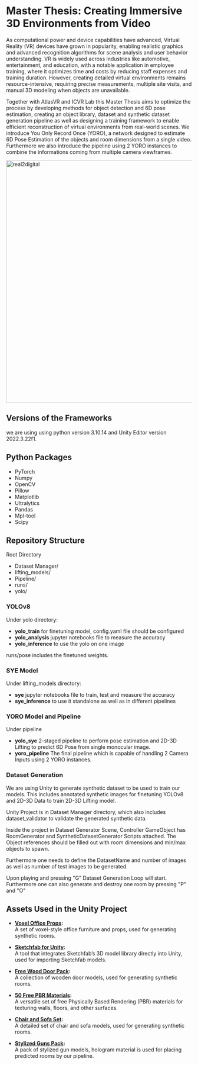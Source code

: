 # Master Thesis: Creating Immersive 3D Environments from Video

As computational power and device capabilities have advanced, Virtual Reality (VR) devices have grown in popularity, enabling realistic graphics and advanced recognition algorithms for scene analysis and user behavior understanding. VR is widely used across industries like automotive, entertainment, and education, with a notable application in employee training, where it optimizes time and costs by reducing staff expenses and training duration. However, creating detailed virtual environments remains resource-intensive, requiring precise measurements, multiple site visits, and manual 3D modeling when objects are unavailable. 

Together with AtlasVR and ICVR Lab this Master Thesis aims to optimize the process by developing methods for object detection and 6D pose estimation, creating an object library, dataset and synthetic dataset generation pipeline as well as designing a training framework to enable efficient reconstruction of virtual environments from real-world scenes. We introduce You Only Record Once (YORO), a network designed to estimate 6D Pose Estimation of the objects and room dimensions from a single video. Furthermore we also introduce the pipeline using 2 YORO instances to combine the informations coming from multiple camera viewframes.

<img width="655" alt="real2digital" src="https://github.com/user-attachments/assets/8694d940-5474-48d8-9d46-af30c233e12d" />

## Versions of the Frameworks
we are using using python version 3.10.14 and Unity Editor version 2022.3.22f1.

## Python Packages
- PyTorch
- Numpy
- OpenCV
- Pillow
- Matplotlib
- Ultralytics
- Pandas
- Mpl-tool
- Scipy

## Repository Structure
Root Directory
- Dataset Manager/
- lifting_models/
- Pipeline/
- runs/
- yolo/

### YOLOv8
Under yolo directory:
- **yolo_train** for finetuning model, config.yaml file should be configured
- **yolo_analysis** jupyter notebooks file to measure the accuracy
- **yolo_inference** to use the yolo on one image
  
runs/pose includes the finetuned weights.

### SYE Model
Under lifting_models directory:
- **sye** jupyter notebooks file to train, test and measure the accuracy
- **sye_inference** to use it standalone as well as in different pipelines

### YORO Model and Pipeline
Under pipeline
- **yolo_sye** 2-staged pipeline to perform pose estimation and 2D-3D Lifting to predict 6D Pose from single monocular image.
- **yoro_pipeline** The final pipeline which is capable of handling 2 Camera Inputs using 2 YORO instances.
  
### Dataset Generation
We are using Unity to generate synthetic dataset to be used to train our models. This includes annotated synthetic images for finetuning YOLOv8 and 2D-3D Data to train 2D-3D Lifting model.

Unity Project is in Dataset Manager directory, which also includes dataset_validator to validate the generated synthetic data.

Inside the project in Dataset Generator Scene, Controller GameObject has RoomGenerator and SyntheticDatasetGenerator Scripts attached. The Object references should be filled out with room dimensions and min/max objects to spawn.

Furthermore one needs to define the DatasetName and number of images as well as number of test images to be generated.

Upon playing and pressing "G" Dataset Generation Loop will start. Furthermore one can also generate and destroy one room by pressing "P" and "O" 

## Assets Used in the Unity Project

- **[Voxel Office Props](https://assetstore.unity.com/packages/3d/props/voxel-office-props-127772):**  
  A set of voxel-style office furniture and props, used for generating synthetic rooms.

- **[Sketchfab for Unity](https://assetstore.unity.com/packages/tools/input-management/sketchfab-for-unity-14302):**  
  A tool that integrates Sketchfab’s 3D model library directly into Unity, used for importing Sketchfab models.

- **[Free Wood Door Pack](https://assetstore.unity.com/packages/3d/props/interior/free-wood-door-pack-280509):**  
  A collection of wooden door models, used for generating synthetic rooms.

- **[50 Free PBR Materials](https://assetstore.unity.com/packages/2d/textures-materials/50-free-pbr-materials-242760):**  
  A versatile set of free Physically Based Rendering (PBR) materials for texturing walls, floors, and other surfaces.

- **[Chair and Sofa Set](https://assetstore.unity.com/packages/3d/props/furniture/chair-and-sofa-set-263004):**  
  A detailed set of chair and sofa models, used for generating synthetic rooms.

- **[Stylized Guns Pack](https://assetstore.unity.com/packages/3d/props/stylized-guns-pack-233145):**  
  A pack of stylized gun models, hologram material is used for placing predicted rooms by our pipeline.







